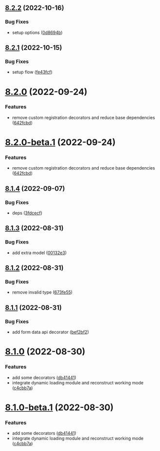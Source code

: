 ## [8.2.2](https://github.com/vodyani/swagger/compare/v8.2.1...v8.2.2) (2022-10-16)


### Bug Fixes

* setup options ([0d8694b](https://github.com/vodyani/swagger/commit/0d8694b0640a8fdbe1f021c1d49f968356fbe385))

## [8.2.1](https://github.com/vodyani/swagger/compare/v8.2.0...v8.2.1) (2022-10-15)


### Bug Fixes

* setup flow ([fe43fcf](https://github.com/vodyani/swagger/commit/fe43fcff1eea8ea5c20516e768c79f02fcb636fc))

# [8.2.0](https://github.com/vodyani/swagger/compare/v8.1.4...v8.2.0) (2022-09-24)


### Features

* remove custom registration decorators and reduce base dependencies ([642fcbd](https://github.com/vodyani/swagger/commit/642fcbdfd1cf097dc5bd073df08de052dbeea9ef))

# [8.2.0-beta.1](https://github.com/vodyani/swagger/compare/v8.1.4...v8.2.0-beta.1) (2022-09-24)


### Features

* remove custom registration decorators and reduce base dependencies ([642fcbd](https://github.com/vodyani/swagger/commit/642fcbdfd1cf097dc5bd073df08de052dbeea9ef))

## [8.1.4](https://github.com/vodyani/swagger/compare/v8.1.3...v8.1.4) (2022-09-07)


### Bug Fixes

* deps ([3fdcecf](https://github.com/vodyani/swagger/commit/3fdcecfbedfdcaf6887ce84aeede7ccde22cd5ce))

## [8.1.3](https://github.com/vodyani/swagger/compare/v8.1.2...v8.1.3) (2022-08-31)


### Bug Fixes

* add extra model ([00132e3](https://github.com/vodyani/swagger/commit/00132e3a783c36a53ec2be0366aa96d133d8fb08))

## [8.1.2](https://github.com/vodyani/swagger/compare/v8.1.1...v8.1.2) (2022-08-31)


### Bug Fixes

* remove invalid type ([673fe55](https://github.com/vodyani/swagger/commit/673fe5542cbb0b8d88aa79b7a00f125967549bbd))

## [8.1.1](https://github.com/vodyani/swagger/compare/v8.1.0...v8.1.1) (2022-08-31)


### Bug Fixes

* add form data api decorator ([bef2bf2](https://github.com/vodyani/swagger/commit/bef2bf2baea4b23aee3e664f00b212dbec6013b2))

# [8.1.0](https://github.com/vodyani/swagger/compare/v8.0.1...v8.1.0) (2022-08-30)


### Features

* add some decorators ([db41441](https://github.com/vodyani/swagger/commit/db414419ca2efdd30cf73d5ba993d5d584ff8b3b))
* integrate dynamic loading module and reconstruct working mode ([c4cbb7a](https://github.com/vodyani/swagger/commit/c4cbb7ac19bd1edb199ae8fcac301b018e154271))

# [8.1.0-beta.1](https://github.com/vodyani/swagger/compare/v8.0.1...v8.1.0-beta.1) (2022-08-30)


### Features

* add some decorators ([db41441](https://github.com/vodyani/swagger/commit/db414419ca2efdd30cf73d5ba993d5d584ff8b3b))
* integrate dynamic loading module and reconstruct working mode ([c4cbb7a](https://github.com/vodyani/swagger/commit/c4cbb7ac19bd1edb199ae8fcac301b018e154271))
